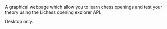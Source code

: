 A graphical webpage which allow you to learn chess openings and test your theory using the Lichess opening explorer API.

Desktop only.
